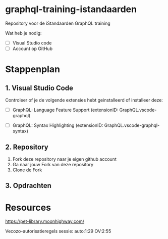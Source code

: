 # graphql-training-istandaarden
Repository voor de iStandaarden GraphQL training

Wat heb je nodig:
- [ ] Visual Studio code
- [ ] Account op GitHub

# Stappenplan

## 1. Visual Studio Code

Controleer of je de volgende extensies hebt geinstalleerd of installeer deze:
- [ ] GraphQL: Language Feature Support (extensionID: GraphQL.vscode-graphql)
- [ ] GraphQL: Syntax Highlighting (extensionID: GraphQL.vscode-graphql-syntax)



## 2. Repository 

1. Fork deze repository naar je eigen github account
2. Ga naar jouw Fork van deze repository
3. Clone de Fork

## 3. Opdrachten



# Resources
https://pet-library.moonhighway.com/

Vecozo-autorisatieregels sessie: auto:1:29 OV:2:55